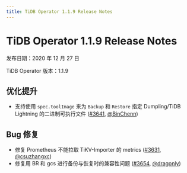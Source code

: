```yaml
---
title: TiDB Operator 1.1.9 Release Notes
---
```


# TiDB Operator 1.1.9 Release Notes

发布日期：2020 年 12 月 27 日

TiDB Operator 版本：1.1.9

## 优化提升

- 支持使用 `spec.toolImage` 来为 `Backup` 和 `Restore` 指定 Dumpling/TiDB Lightning 的二进制可执行文件 ([#3641](https://github.com/pingcap/tidb-operator/pull/3641), [@BinChenn](https://github.com/BinChenn))

## Bug 修复

- 修复 Prometheus 不能拉取 TiKV-Importer 的 metrics ([#3631](https://github.com/pingcap/tidb-operator/pull/3631), [@csuzhangxc](https://github.com/csuzhangxc))
- 修复用 BR 和 gcs 进行备份与恢复时的兼容性问题 ([#3654](https://github.com/pingcap/tidb-operator/pull/3654), [@dragonly](https://github.com/dragonly))
